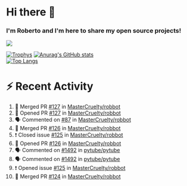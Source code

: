 # Hi there 👋
### I'm Roberto and I'm here to share my open source projects!

<img src="https://komarev.com/ghpvc/?username=mastercruelty&label=Profile views&color=0e75b6"><br>

[![Trophys](https://github-profile-trophy.vercel.app/?username=mastercruelty)](https://github.com/ryo-ma/github-profile-trophy)
[![Anurag's GitHub stats](https://github-readme-stats.vercel.app/api?username=mastercruelty&show_icons=true&theme=tokyonight)](https://github.com/anuraghazra/github-readme-stats)<br>
[![Top Langs](https://github-readme-stats.vercel.app/api/top-langs/?username=mastercruelty&langs_count=10&hide=jupyter%20notebook&exclude_repo=Alarm-project&langs_count=6&layout=compact&theme=tokyonight)](https://github.com/anuraghazra/github-readme-stats)

# :zap: Recent Activity
<!--START_SECTION:activity-->
1. 🎉 Merged PR [#127](https://github.com/MasterCruelty/robbot/pull/127) in [MasterCruelty/robbot](https://github.com/MasterCruelty/robbot)
2. 💪 Opened PR [#127](https://github.com/MasterCruelty/robbot/pull/127) in [MasterCruelty/robbot](https://github.com/MasterCruelty/robbot)
3. 🗣 Commented on [#87](https://github.com/MasterCruelty/robbot/issues/87) in [MasterCruelty/robbot](https://github.com/MasterCruelty/robbot)
4. 🎉 Merged PR [#126](https://github.com/MasterCruelty/robbot/pull/126) in [MasterCruelty/robbot](https://github.com/MasterCruelty/robbot)
5. ❗️ Closed issue [#125](https://github.com/MasterCruelty/robbot/issues/125) in [MasterCruelty/robbot](https://github.com/MasterCruelty/robbot)
6. 💪 Opened PR [#126](https://github.com/MasterCruelty/robbot/pull/126) in [MasterCruelty/robbot](https://github.com/MasterCruelty/robbot)
7. 🗣 Commented on [#1492](https://github.com/pytube/pytube/issues/1492) in [pytube/pytube](https://github.com/pytube/pytube)
8. 🗣 Commented on [#1492](https://github.com/pytube/pytube/issues/1492) in [pytube/pytube](https://github.com/pytube/pytube)
9. ❗️ Opened issue [#125](https://github.com/MasterCruelty/robbot/issues/125) in [MasterCruelty/robbot](https://github.com/MasterCruelty/robbot)
10. 🎉 Merged PR [#124](https://github.com/MasterCruelty/robbot/pull/124) in [MasterCruelty/robbot](https://github.com/MasterCruelty/robbot)
<!--END_SECTION:activity-->
